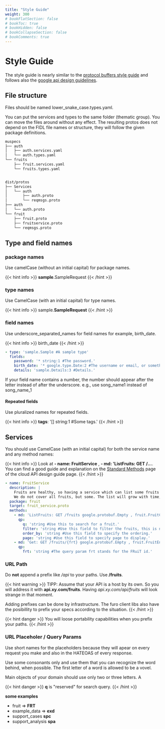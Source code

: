 ```yaml
---
title: "Style Guide"
weight: 300
# bookFlatSection: false
# bookToc: true
# bookHidden: false
# bookCollapseSection: false
# bookComments: true
---
```

# Style Guide
The style guide is nearly similar to the [protocol buffers style guide](https://developers.google.com/protocol-buffers/docs/style) 
and follows also the [google api design guidelines](https://cloud.google.com/apis/design/standard_fields).

## File structure
Files should be named lower_snake_case.types.yaml. 

You can put the services and types to the same folder (thematic group). You can move the files around without any effect.
The resulting protos does not depend on the FIDL file names or structure, they will follow the given package definitions.

```bash
muspecs
├── auth
│   ├── auth.services.yaml
│   └── auth.types.yaml
└── fruits
    ├── fruit.services.yaml
    └── fruits.types.yaml


dist/protos
├── Services
│   └── auth
│       ├── auth.proto
│       └── reqmsgs.proto
├── auth
│   └── auth.proto
└── fruit
    ├── fruit.proto
    ├── fruitservice.proto
    └── reqmsgs.proto

```

## Type and field names
### package names
Use camelCase (without an initial capital) for package names.

{{< hint info >}} 
**sample**.SampleRequest
{{< /hint >}}

### type names
Use CamelCase (with an initial capital) for type names.


{{< hint info >}}
sample.**SampleRequest**
{{< /hint >}}

### field names
Use underscore_separated_names for field names for example, birth_date.

{{< hint info >}}
birth_date
{{< /hint >}}


```yaml
- type: 'sample.Sample #A sample type'
  fields:
    password: '* string:1 #The password.'
    birth_date: '* google.type.Date:2 #The username or email, or something to identify.'
    details: 'sample.Details:3 #Details.'  
```


If your field name contains a number, the number should appear after the letter instead of after the underscore. e.g., use song_name1 instead of song_name_1

#### Repeated fields
Use pluralized names for repeated fields.


{{< hint info >}}
**tags**: '[] string:1 #Some tags.'
{{< /hint >}}


## Services

You should use CamelCase (with an initial capital) for both the service name and any method names:


{{< hint info >}}
Look at **- name: FruitService** , **- md: 'ListFruits: GET /...**. You can find a good guide and explanation on the [Standard Methods](https://cloud.google.com/apis/design/standard_methods) page of the cloud API design guide page. 
{{< /hint >}} 

```yaml
- name: FruitService
  description: |
    Fruits are healthy, so having a service which can list some fruits would be nice.
    We do not cover all fruits, but some. The list will grow with time, hopefully.
  package: fruit
  target: fruit_service.proto
  methods:
    - md: 'ListFruits: GET /fruits google.protobuf.Empty , fruit.FruitCollection #Filterable and searchable list of fruits with pagination.'
      qp:
        q: 'string #Use this to search for a fruit.'
        filter: 'string #Use this field to filter the fruits, this is not searching.'
        order_by: 'string #Use this field to specify the ordering.'
        page: 'string #Use this field to specify page to display.'
    - md: 'Get: GET /fruits/{frt} google.protobuf.Empty , fruit.FruitEntity #Returns a single fruit.'
      qp:
        frt: 'string #The query param frt stands for the FRuiT id.'
```

### URL Path
Do **not** append a prefix like */api* to your paths. Use **/fruits**.

{{< hint warning >}}
TIPP: Assume that your API is a host by its own. So you will address it with **api.xy.com/fruits**. 
Having *api.xy.com/api/fruits* will look strange in that moment.

Adding prefixes can be done by infrastructure. The furo client libs also have the posibillity to prefix your specs according
to the situation.
{{< /hint >}}

{{< hint danger >}}
You will loose portability capabilities when you prefix your paths. 
{{< /hint >}}

### URL Placeholer / Query Params
Use short names for the placeholders because they will apear on every request you make and also in the HATEOAS of every 
response. 

Use some consonants only and use them that you can recognize the word behind, when possible. 
The first letter of a word is allowed to be a vovel.

Main objects of your domain should use only two or three letters. A

{{< hint danger >}}
**q** is "reserved" for search query.
{{< /hint >}}

**some examples**
- fruit => **FRT**
- example_data => **exd**
- support_cases **spc**
- support_analysis **spa**